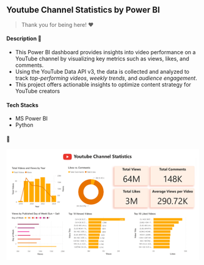 ## Youtube Channel Statistics by Power BI
> Thank you for being here! :heart:
#### Description :ribbon:
- This Power BI dashboard provides insights into video performance on a YouTube channel by visualizing key metrics such as views, likes, and comments.
- Using the YouTube Data API v3, the data is collected and analyzed to track _top-performing videos_, _weekly trends_, and _audience engagement_.
- This project offers actionable insights to optimize content strategy for YouTube creators
#### Tech Stacks
- MS Power BI
- Python
#### :camera_flash:
<img src="https://github.com/vungmai/youtube-tracking-dashboard/blob/be7e84ff16213709d0c88a59cbd773607558cbf6/screenshot.png">
